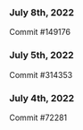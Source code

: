 ### July 8th, 2022

Commit #149176

### July 5th, 2022

Commit #314353


### July 4th, 2022

Commit #72281
